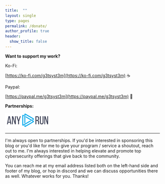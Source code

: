 ```yaml
---
title:  ""
layout: single
type: pages
permalink: /donate/
author_profile: true
header:
  show_title: false
---
```


**Want to support my work?**

Ko-Fi:

[https://ko-fi.com/g3tsyst3m](https://ko-fi.com/g3tsyst3m) ☕

Paypal:

[https://paypal.me/g3tsyst3m](https://paypal.me/g3tsyst3m) 🦉

**Partnerships:**

[![ANY.RUN](https://raw.githubusercontent.com/g3tsyst3m/g3tsyst3m.github.io/refs/heads/master/assets/images/anyrun.png)](https://any.run)


<hr>

I'm always open to partnerships.  If you'd be interested in sponsoring this blog or you'd like for me to give your program / service a shoutout, reach out to me.  I'm always interested in helping elevate and promote top cybersecurity offerings that give back to the community.  

You can reach me at my email address listed both on the left-hand side and footer of my blog, or hop in discord and we can discuss opportunities there as well.  Whatever works for you.  Thanks!
